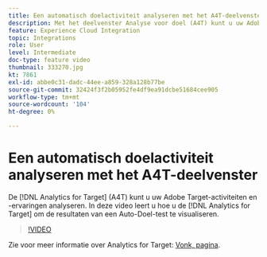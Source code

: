 ```yaml
---
title: Een automatisch doelactiviteit analyseren met het A4T-deelvenster
description: Met het deelvenster Analyse voor doel (A4T) kunt u uw Adobe Target-activiteiten en -ervaringen analyseren. In deze video leert u hoe u de resultaten van een Auto-Target-test kunt visualiseren met het deelvenster Analyse voor doel.
feature: Experience Cloud Integration
topic: Integrations
role: User
level: Intermediate
doc-type: feature video
thumbnail: 333270.jpg
kt: 7861
exl-id: abbe0c31-dadc-44ee-a859-328a128b77be
source-git-commit: 32424f3f2b05952fe4df9ea91dcbe51684cee905
workflow-type: tm+mt
source-wordcount: '104'
ht-degree: 0%

---
```


# Een automatisch doelactiviteit analyseren met het A4T-deelvenster

De [!DNL Analytics for Target] (A4T) kunt u uw Adobe Target-activiteiten en -ervaringen analyseren. In deze video leert u hoe u de [!DNL Analytics for Target] om de resultaten van een Auto-Doel-test te visualiseren.

>[!VIDEO](https://video.tv.adobe.com/v/333270/?quality=12&learn=on)

Zie voor meer informatie over Analytics for Target: [Vonk, pagina](https://spark.adobe.com/page/Lo3Spm4oBOvwF/).
